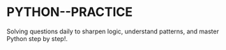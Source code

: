 # PYTHON--PRACTICE
Solving questions daily to sharpen logic, understand patterns, and master Python step by step!.
